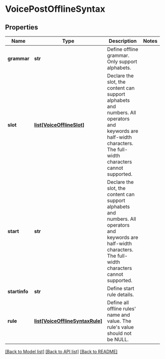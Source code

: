 # VoicePostOfflineSyntax

## Properties
Name | Type | Description | Notes
------------ | ------------- | ------------- | -------------
**grammar** | **str** |  Define offline grammar. Only support alphabets.  | 
**slot** | [**list[VoiceOfflineSlot]**](VoiceOfflineSlot.md) |  Declare the slot, the content can support alphabets and numbers. All operators and keywords are half-width characters. The full-width characters cannot supported.  | 
**start** | **str** |  Declare the slot, the content can support alphabets and numbers. All operators and keywords are half-width characters. The full-width characters cannot supported.  | 
**startinfo** | **str** |  Define start rule details.  | 
**rule** | [**list[VoiceOfflineSyntaxRule]**](VoiceOfflineSyntaxRule.md) |  Define all offline rules&#39; name and value. The rule&#39;s value should not be NULL.  | 

[[Back to Model list]](../README.md#documentation-for-models) [[Back to API list]](../README.md#documentation-for-api-endpoints) [[Back to README]](../README.md)


